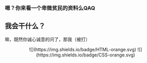 ### 嗯？你来看一个卑微贫民的资料么QAQ
## 我会干什么？
嘛，既然你诚心诚意的问了，那我（被打）
<p align="center">
![](https://img.shields.io/badge/HTML-orange.svg) ![](https://img.shields.io/badge/CSS-orange.svg)
<p>
<!--
**FIve201/FIve201** is a ✨ _special_ ✨ repository because its `README.md` (this file) appears on your GitHub profile.

Here are some ideas to get you started:

- 🔭 I’m currently working on ...
- 🌱 I’m currently learning ...
- 👯 I’m looking to collaborate on ...
- 🤔 I’m looking for help with ...
- 💬 Ask me about ...
- 📫 How to reach me: ...
- 😄 Pronouns: ...
- ⚡ Fun fact: ...
-->
